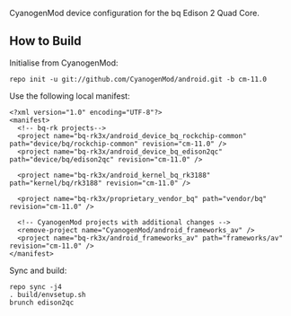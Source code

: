 CyanogenMod device configuration for the bq Edison 2 Quad Core.

How to Build
---------------

Initialise from CyanogenMod:

    repo init -u git://github.com/CyanogenMod/android.git -b cm-11.0

Use the following local manifest:

    <?xml version="1.0" encoding="UTF-8"?>
    <manifest>
      <!-- bq-rk projects-->
      <project name="bq-rk3x/android_device_bq_rockchip-common" path="device/bq/rockchip-common" revision="cm-11.0" />
      <project name="bq-rk3x/android_device_bq_edison2qc" path="device/bq/edison2qc" revision="cm-11.0" />

      <project name="bq-rk3x/android_kernel_bq_rk3188" path="kernel/bq/rk3188" revision="cm-11.0" />

      <project name="bq-rk3x/proprietary_vendor_bq" path="vendor/bq" revision="cm-11.0" />

      <!-- CyanogenMod projects with additional changes -->
      <remove-project name="CyanogenMod/android_frameworks_av" />
      <project name="bq-rk3x/android_frameworks_av" path="frameworks/av" revision="cm-11.0" />
    </manifest>

Sync and build:

    repo sync -j4
    . build/envsetup.sh
    brunch edison2qc
